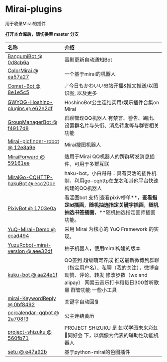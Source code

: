 # Mirai-plugins
用于收录Mirai的插件

**打开本仓库后，请切换至 master 分支**

| 名称                                                         | 介绍                                                         |
| :----------------------------------------------------------- | :----------------------------------------------------------- |
| [BangumiBot @ 0d8cb6a](https://github.com/ssttkkl/BangumiBot/tree/0d8cb6a053d03b9d71b1fd53f5b8884e60ca96f6) | 番剧更新自动通知Bot                                          |
| [ColorMirai @ ea57a27](https://github.com/Coloryr/ColorMirai/tree/ea57a2732d78ac48de10942ce4f7351534f22bcf) | 一个基于mirai的机器人                                        |
| [Comet-Bot @ 8e1e5c5](https://github.com/StarWishsama/Comet-Bot/tree/8e1e5c56ba71f2cae15f068207cfe55bceae3e03) | ☄今日もかわいい!B站开播&推文推送/以图识图, 以及更多          |
| [GWYOG-Hoshino-plugins @ e62e2df](https://github.com/GWYOG/GWYOG-Hoshino-plugins/tree/e62e2df996ecfbe2fe7d955c4b1353386808a153) | HoshinoBot公主连结实用/娱乐插件合集on Mirai                  |
| [GroupManagerBot @ f4917d8](https://github.com/Yiwen-Chan/GroupManagerBot/tree/f4917d82b73d5094fe83f8e64d7f3b7d172238b0) | 群聊管理QQ机器人 有禁言、警告、踢出、设置群名片与头衔、消息转发等与群管相关功能 |
| [Mirai-picfinder-robot @ 12e8a9e](https://github.com/Genanik/Mirai-picfinder-robot/tree/12e8a9efa66ea4a33bb91971982bec4ec1a72938) | Mirai搜图机器人                                              |
| [MiraiForward @ 59161ee](https://github.com/mzdluo123/MiraiForward/tree/59161ee809e33cb34603d3ac72b791a22761bff7) | 适用于Mirai QQ机器人的跨群转发消息插件，可用于多群互联       |
| [MiraiGo-CQHTTP-hakuBot @ ecc20de](https://github.com/weilinfox/MiraiGo-CQHTTP-hakuBot/tree/ecc20de45bd1ab15edd8afb0e372da29e8c10a0f) | haku-bot，小白哥哥：具有灵活的插件机制，利用go-cqhttp在龙芯和其他平台快速构建的QQ机器人 |
| [PixivBot @ 1703e0a](https://github.com/ssttkkl/PixivBot/tree/1703e0a1093164aa3427669ee51f9068c79a49f6) | 看涩图bot 支持\|查看pixiv榜单**，**查看指定id插画**，**随机抽选指定关键字插画**，**随机抽选书签插画**，**随机抽选指定画师插画功能。 |
| [YuQ-Mirai-Demo @ ecad494](https://github.com/YuQWorks/YuQ-Mirai-Demo/tree/ecad494aea1a524b6d6826bfa0e1bd7fef203db4) | 采用 Mirai 为核心的 YuQ Framework 的实现。                   |
| [YuzuRobot-mirai-version @ aee32df](https://github.com/synodriver/YuzuRobot-mirai-version/tree/aee32df772195973790d0fe37d71927fcd899ad7) | 柚子机器人，使用mirai构建的版本                              |
| [kuku-bot @ aa24e1f](https://github.com/kukume/kuku-bot/tree/aa24e1fc80c972ae499af970f5d93d6c33c82a08) | QQ签到 超级萌宠养成 推送最新微博到群聊（指定用户名）、私聊（我的关注），微博自动赞、评论、转发 修改步数（wx and alipay） 网易云音乐打卡和每日300首听歌量 群管功能 一些小工具 |
| [mirai-KeywordReply @ 0bf8492](https://github.com/shine5402/mirai-KeywordReply/tree/0bf8492f98cbdb1d8b942eab84e6ad6e9e0b7baa) | 关键字自动回复                                               |
| [pcrcalendar-qqbot @ 2a708f3](https://github.com/BillYang2016/pcrcalendar-qqbot/tree/2a708f3a07848bafe18dafbbb67742be094fd83f) | 公主连结黄历                                                 |
| [project-shizuku @ 560fb71](https://github.com/qianjunakasumi/project-shizuku/tree/560fb71fd36cfc5381edb32bc9fe8888cd6d9a8c) | PROJECT SHIZUKU 是 虹咲学园未来彩虹🌈同好会 下，以偶像为代表的辅助性功能机器人 |
| [setu @ e47a92b](https://github.com/umauc/setu/tree/e47a92b4cee0586b9ddad5aaf2e4abb193821971) | 基于python-mirai的色图插件                                   |

